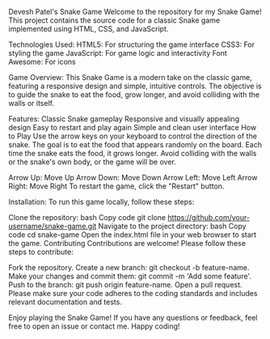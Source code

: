 Devesh Patel's Snake Game
Welcome to the repository for my Snake Game! This project contains the source code for a classic Snake game implemented using HTML, CSS, and JavaScript.

Technologies Used:
HTML5: For structuring the game interface
CSS3: For styling the game
JavaScript: For game logic and interactivity
Font Awesome: For icons

Game Overview:
This Snake Game is a modern take on the classic game, featuring a responsive design and simple, intuitive controls. The objective is to guide the snake to eat the food, grow longer, and avoid colliding with the walls or itself.

Features:
Classic Snake gameplay
Responsive and visually appealing design
Easy to restart and play again
Simple and clean user interface
How to Play
Use the arrow keys on your keyboard to control the direction of the snake. The goal is to eat the food that appears randomly on the board. Each time the snake eats the food, it grows longer. Avoid colliding with the walls or the snake's own body, or the game will be over.

Arrow Up: Move Up
Arrow Down: Move Down
Arrow Left: Move Left
Arrow Right: Move Right
To restart the game, click the "Restart" button.

Installation:
To run this game locally, follow these steps:

Clone the repository:
bash
Copy code
git clone https://github.com/your-username/snake-game.git
Navigate to the project directory:
bash
Copy code
cd snake-game
Open the index.html file in your web browser to start the game.
Contributing
Contributions are welcome! Please follow these steps to contribute:

Fork the repository.
Create a new branch: git checkout -b feature-name.
Make your changes and commit them: git commit -m 'Add some feature'.
Push to the branch: git push origin feature-name.
Open a pull request.
Please make sure your code adheres to the coding standards and includes relevant documentation and tests.

Enjoy playing the Snake Game! If you have any questions or feedback, feel free to open an issue or contact me. Happy coding!
